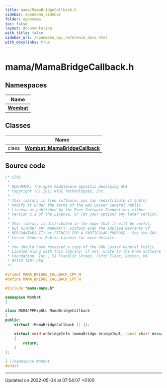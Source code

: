 ```yaml
---
title: mama/MamaBridgeCallback.h
sidebar: openmama_sidebar
folder: openmama
toc: false
layout: documentation
with_title: false
sidebar_url: /openmama_api_reference_docs.html
with_doxylinks: true
---
```


# mama/MamaBridgeCallback.h



## Namespaces

| Name           |
| -------------- |
| **[Wombat](namespaceWombat.html)**  |

## Classes

|                | Name           |
| -------------- | -------------- |
| class | **[Wombat::MamaBridgeCallback](classWombat_1_1MamaBridgeCallback.html)**  |




## Source code

```cpp
/* $Id$
 *
 * OpenMAMA: The open middleware agnostic messaging API
 * Copyright (C) 2011 NYSE Technologies, Inc.
 *
 * This library is free software; you can redistribute it and/or
 * modify it under the terms of the GNU Lesser General Public
 * License as published by the Free Software Foundation; either
 * version 2.1 of the License, or (at your option) any later version.
 *
 * This library is distributed in the hope that it will be useful,
 * but WITHOUT ANY WARRANTY; without even the implied warranty of
 * MERCHANTABILITY or FITNESS FOR A PARTICULAR PURPOSE.  See the GNU
 * Lesser General Public License for more details.
 *
 * You should have received a copy of the GNU Lesser General Public
 * License along with this library; if not, write to the Free Software
 * Foundation, Inc., 51 Franklin Street, Fifth Floor, Boston, MA
 * 02110-1301 USA
 */

#ifndef MAMA_BRIDGE_CALLBACK_CPP_H
#define MAMA_BRIDGE_CALLBACK_CPP_H

#include "mama/mama.h"

namespace Wombat
{

class MAMACPPExpDLL MamaBridgeCallback
{
public:
    virtual ~MamaBridgeCallback () {};

    virtual void onBridgeInfo (mamaBridge bridgeImpl, const char* message)
    {
        return;
    }
};

} //namespace Wombat
#endif
```


-------------------------------

Updated on 2022-05-04 at 07:54:07 +0100
